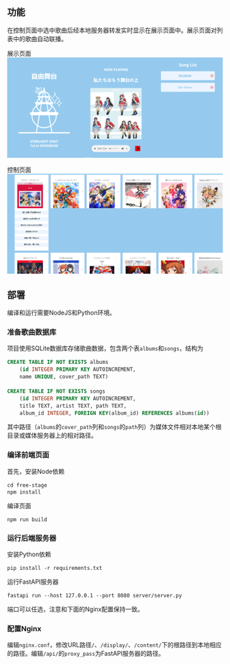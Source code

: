 ## 功能

在控制页面中选中歌曲后经本地服务器转发实时显示在展示页面中。展示页面对列表中的歌曲自动联播。

展示页面
![](demo/display.png)

控制页面
![](demo/control.png)

## 部署

编译和运行需要NodeJS和Python环境。

### 准备歌曲数据库

项目使用SQLite数据库存储歌曲数据，包含两个表`albums`和`songs`，结构为

```sql
CREATE TABLE IF NOT EXISTS albums
    (id INTEGER PRIMARY KEY AUTOINCREMENT,
    name UNIQUE, cover_path TEXT)

CREATE TABLE IF NOT EXISTS songs
    (id INTEGER PRIMARY KEY AUTOINCREMENT,
    title TEXT, artist TEXT, path TEXT,
    album_id INTEGER, FOREIGN KEY(album_id) REFERENCES albums(id))
```

其中路径（`albums`的`cover_path`列和`songs`的`path`列）为媒体文件相对本地某个根目录或媒体服务器上的相对路径。

### 编译前端页面

首先，安装Node依赖

```
cd free-stage
npm install
```

编译页面
```
npm run build
```

### 运行后端服务器

安装Python依赖

```
pip install -r requirements.txt
```

运行FastAPI服务器

```
fastapi run --host 127.0.0.1 --port 8080 server/server.py
```

端口可以任选，注意和下面的Nginx配置保持一致。

### 配置Nginx

编辑`nginx.conf`，修改URL路径`/`、`/display/`、`/content/`下的根路径到本地相应的路径。编辑`/api/`的`proxy_pass`为FastAPI服务器的路径。